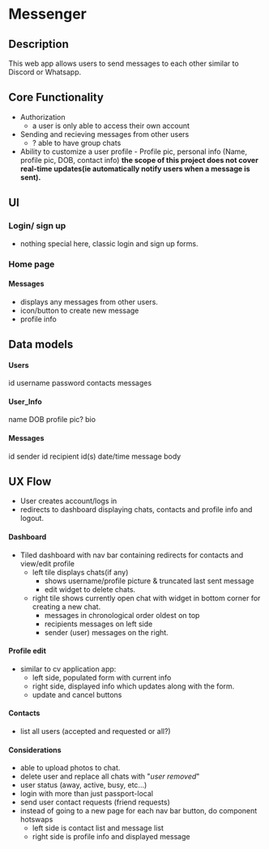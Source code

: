 # Messenger

## Description

This web app allows users to send messages to each other similar to Discord or Whatsapp.

## Core Functionality

- Authorization
  - a user is only able to access their own account
- Sending and recieving messages from other users
  - ? able to have group chats
- Ability to customize a user profile - Profile pic, personal info (Name, profile pic, DOB, contact info)
  **the scope of this project does not cover real-time updates(ie automatically notify users when a message is sent).**

## UI

### Login/ sign up

- nothing special here, classic login and sign up forms.

### Home page

#### Messages

- displays any messages from other users.
- icon/button to create new message
- profile info

## Data models

#### Users
id
username
password
contacts
messages

#### User_Info
name
DOB
profile pic?
bio

#### Messages
id
sender id
recipient id(s)
date/time
message body


## UX Flow

- User creates account/logs in
- redirects to dashboard displaying chats, contacts and profile info and logout.

#### Dashboard
- Tiled dashboard with nav bar containing redirects for contacts and view/edit profile
  - left tile displays chats(if any)
    - shows username/profile picture & truncated last sent message
    - edit widget to delete chats.
  - right tile shows currently open chat with widget in bottom corner for creating a new chat.
    - messages in chronological order oldest on top
    - recipients messages on left side
    - sender (user) messages on the right.

#### Profile edit
- similar to cv application app: 
  - left side, populated form with current info
  - right side, displayed info which updates along with the form.
  - update and cancel buttons

#### Contacts
- list all users (accepted and requested or all?) 


#### Considerations
- able to upload photos to chat.
- delete user and replace all chats with "*user removed*"
- user status (away, active, busy, etc...)
- login with more than just passport-local 
- send user contact requests (friend requests)
- instead of going to a new page for each nav bar button, do component hotswaps
  - left side is contact list and message list
  - right side is profile info and displayed message
